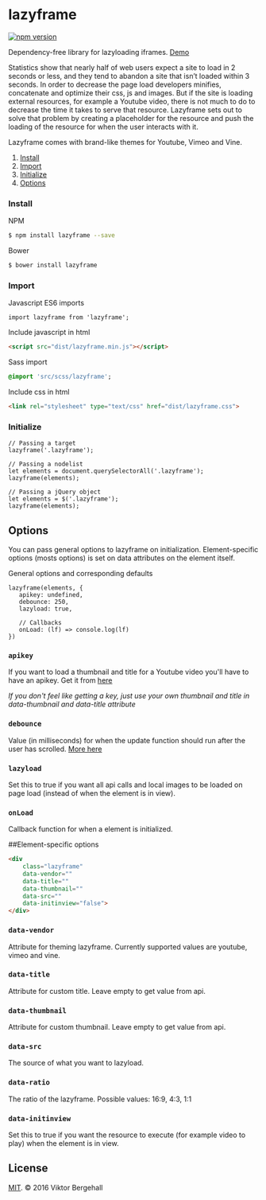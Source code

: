 # lazyframe

[![npm version](https://badge.fury.io/js/lazyframe.svg)](https://badge.fury.io/js/lazyframe)

Dependency-free library for lazyloading iframes. [Demo](https://viktorbergehall.github.io/lazyframe/)

Statistics show that nearly half of web users expect a site to load in 2 seconds or less, and they tend to abandon a site that isn’t loaded within 3 seconds. In order to decrease the page load  developers minifies, concatenate and optimize their css, js and images. But if the site is loading external resources, for example a Youtube video, there is not much to do to decrease the time it takes to serve that resource. Lazyframe sets out to solve that problem by creating a placeholder for the resource and push the loading of the resource for when the user interacts with it. 

Lazyframe comes with brand-like themes for Youtube, Vimeo and Vine. 

1. [Install](#install)
2. [Import](#import)
3. [Initialize](#Initialize)
4. [Options](#options)

### Install

NPM

```bash
$ npm install lazyframe --save
```

Bower

```bash
$ bower install lazyframe
```

### Import

Javascript ES6 imports

```es6
import lazyframe from 'lazyframe';
```

Include javascript in html

```html
<script src="dist/lazyframe.min.js"></script>
```
Sass import

```sass
@import 'src/scss/lazyframe'; 
```
Include css in html

```html
<link rel="stylesheet" type="text/css" href="dist/lazyframe.css">
```

### Initialize

```es6
// Passing a target
lazyframe('.lazyframe');

// Passing a nodelist
let elements = document.querySelectorAll('.lazyframe');
lazyframe(elements);

// Passing a jQuery object
let elements = $('.lazyframe');
lazyframe(elements);
```

## Options

You can pass general options to lazyframe on initialization. Element-specific options (mosts options) is set on data attributes on the element itself. 

General options and corresponding defaults 

```es6
lazyframe(elements, {
   apikey: undefined,
   debounce: 250,
   lazyload: true,
   
   // Callbacks
   onLoad: (lf) => console.log(lf)
})
```
### `apikey`
If you want to load a thumbnail and title for a Youtube video you'll have to have an apikey. Get it from [here](console.developers.google.com) 

_If you don't feel like getting a key, just use your own thumbnail and title in data-thumbnail and data-title attribute_

### `debounce`
Value (in milliseconds) for when the update function should run after the user has scrolled. [More here](https://css-tricks.com/the-difference-between-throttling-and-debouncing/)

### `lazyload`
Set this to true if you want all api calls and local images to be loaded on page load (instead of when the element is in view).

### `onLoad`
Callback function for when a element is initialized.

##Element-specific options

```html
<div 
	class="lazyframe"
	data-vendor=""
	data-title=""
	data-thumbnail=""
	data-src=""
	data-initinview="false">
</div>
```
### `data-vendor`
Attribute for theming lazyframe. Currently supported values are youtube, vimeo and vine.
### `data-title`
Attribute for custom title. Leave empty to get value from api.
### `data-thumbnail`
Attribute for custom thumbnail. Leave empty to get value from api.
### `data-src`
The source of what you want to lazyload.
### `data-ratio`
The ratio of the lazyframe. Possible values: 16:9, 4:3, 1:1
### `data-initinview`
Set this to true if you want the resource to execute (for example video to play) when the element is in view.

## License

[MIT](https://opensource.org/licenses/MIT). © 2016 Viktor Bergehall
